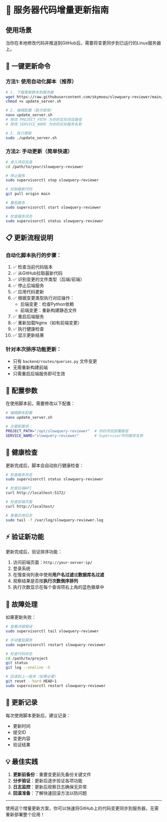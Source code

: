 # 🔄 服务器代码增量更新指南

## 使用场景
当你在本地修改代码并推送到GitHub后，需要将变更同步到已运行的Linux服务器上。

## 🚀 一键更新命令

### 方法1: 使用自动化脚本（推荐）
```bash
# 1. 下载更新脚本到服务器
wget https://raw.githubusercontent.com/skymoou/slowquery-reviewer/main/update_server.sh -O update_server.sh
chmod +x update_server.sh

# 2. 编辑配置（首次使用）
nano update_server.sh
# 修改 PROJECT_PATH 为你的实际项目路径
# 修改 SERVICE_NAME 为你的实际服务名称

# 3. 执行更新
sudo ./update_server.sh
```

### 方法2: 手动更新（简单快速）
```bash
# 进入项目目录
cd /path/to/your/slowquery-reviewer

# 停止服务
sudo supervisorctl stop slowquery-reviewer

# 拉取最新代码
git pull origin main

# 重启服务
sudo supervisorctl start slowquery-reviewer

# 检查服务状态
sudo supervisorctl status slowquery-reviewer
```

## 📋 更新流程说明

### 自动化脚本执行的步骤：
1. ✅ 检查当前代码版本
2. ✅ 从GitHub拉取最新代码
3. ✅ 识别变更的文件类型（后端/前端）
4. ✅ 停止后端服务
5. ✅ 应用代码更新
6. ✅ 根据变更类型执行对应操作：
   - 后端变更：检查Python依赖
   - 前端变更：重新构建静态文件
7. ✅ 重启后端服务
8. ✅ 重新加载Nginx（如有前端变更）
9. ✅ 执行健康检查
10. ✅ 显示更新结果

### 针对本次排序功能更新：
- 只有 `backend/routes/queries.py` 文件变更
- 无需重新构建前端
- 只需重启后端服务即可生效

## 🔧 配置参数

在使用脚本前，需要修改以下配置：

```bash
# 编辑脚本配置
nano update_server.sh

# 主要配置项：
PROJECT_PATH="/opt/slowquery-reviewer"  # 你的项目部署路径
SERVICE_NAME="slowquery-reviewer"       # Supervisor中的服务名称
```

## 🏥 健康检查

更新完成后，脚本会自动执行健康检查：

```bash
# 检查服务状态
sudo supervisorctl status slowquery-reviewer

# 检查后端API
curl http://localhost:5172/

# 检查前端页面
curl http://localhost/

# 查看应用日志
sudo tail -f /var/log/slowquery-reviewer.log
```

## ⚡ 验证新功能

更新完成后，验证排序功能：

1. 访问前端页面：`http://your-server-ip/`
2. 登录系统
3. 在慢查询列表中使用**用户名过滤**或**数据库名过滤**
4. 观察结果是否按**执行次数倒序排列**
5. 执行次数显示在每个查询项右上角的蓝色徽章中

## 🚨 故障处理

如果更新失败：

```bash
# 查看详细错误
sudo supervisorctl tail slowquery-reviewer

# 手动重启服务
sudo supervisorctl restart slowquery-reviewer

# 检查代码状态
cd /path/to/project
git status
git log --oneline -5

# 回滚到上一版本（如果必要）
git reset --hard HEAD~1
sudo supervisorctl restart slowquery-reviewer
```

## 📝 更新记录

每次使用脚本更新后，建议记录：
- 更新时间
- 提交ID
- 变更内容
- 验证结果

## 💡 最佳实践

1. **更新前备份**：重要变更前先备份关键文件
2. **分步验证**：更新后逐步验证各项功能
3. **日志监控**：更新后观察日志确保无异常
4. **回滚准备**：了解快速回滚方法以防问题

---

使用这个增量更新方案，你可以快速将GitHub上的代码变更同步到服务器，无需重新部署整个应用！
